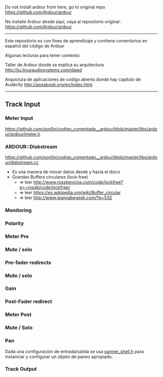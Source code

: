 Do not install ardour from here, go to original repo https://github.com/Ardour/ardour 

No installe Ardour desde aquí, vaya al repositorio original : https://github.com/Ardour/ardour

---

Este repositorio es con fines de aprendizaje y contiene comentarios en español del código de Ardour

Algunas lecturas para tener contexto:

Taller de Ardour donde se explica su arquitectura http://tu.linuxaudiosystems.com/dawd

Arquictura de aplicaciones de código abierto donde hay capítulo de Audácity http://aosabook.org/en/index.html

---
## Track Input
### Meter Input
https://github.com/son0p/codigo_comentado__ardour/blob/master/libs/ardour/ardour/meter.h
### ARDOUR::Diskstream
https://github.com/son0p/codigo_comentado__ardour/blob/master/libs/ardour/diskstream.cc
  * Es una manera de mover datos desde y hacia el disco
  * Grandes Buffers circulares (lock-free) 
    * => leer http://www.rossbencina.com/code/lockfree?q=~rossb/code/lockfree/
    * => leer https://es.wikipedia.org/wiki/Buffer_circular
    * => leer http://www.wannabegeek.com/?p=532
    
### Monitoring
### Polarity
### Meter Pre
### Mute / solo
### Pre-fader redirects
### Mute / solo
### Gain
### Post-Fader redirect
### Meter Post
### Mute / Solo
### Pan
Dada una configuración de entrada/salida se usa [panner_shell.h](https://github.com/son0p/codigo_comentado__ardour/blob/master/libs/ardour/ardour/panner_shell.h) para instanciar y configurar un objeto de paneo apropiado.
### Track Output
    




